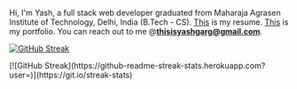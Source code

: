 Hi, I'm Yash, a full stack web developer graduated from Maharaja Agrasen Institute of Technology, Delhi, India (B.Tech - CS). [This](https://drive.google.com/file/d/1V9gXE3jHcrGFmHfpKwWo1noSs_3Oo4yq/view?usp=sharing) is my resume. [This](https://thisisyashgarg.com/) is my portfolio. You can reach out to me @**thisisyashgarg@gmail.com**.
<p><a href="https://git.io/streak-stats"><img src="https://github-readme-streak-stats.herokuapp.com?user=thisisyashgarg" alt="GitHub Streak" /></a></p>
[![GitHub Streak](https://github-readme-streak-stats.herokuapp.com?user=)](https://git.io/streak-stats)

